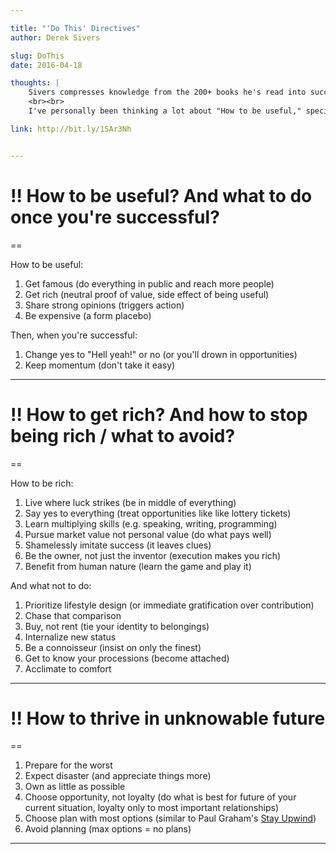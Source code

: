 ```yaml
---

title: "'Do This' Directives"
author: Derek Sivers

slug: DoThis
date: 2016-04-18

thoughts: |
    Sivers compresses knowledge from the 200+ books he's read into succinct and actionable advice, or directives.
    <br><br>
    I've personally been thinking a lot about "How to be useful," specifically the idea of sharing everything that you can in public. Siver's definitely exemplifies this in his blog, and it's an idea I also want to model in mine.

link: http://bit.ly/1SAr3Nh


---
```



# !! How to be useful? And what to do once you're successful? 

==

How to be useful: 

1. Get famous (do everything in public and reach more people)
2. Get rich (neutral proof of value, side effect of being useful)
3. Share strong opinions (triggers action)
4. Be expensive (a form placebo)

Then, when you're successful: 

1. Change yes to "Hell yeah!" or no (or you'll drown in opportunities)
2. Keep momentum (don't take it easy)


---

# !! How to get rich? And how to stop being rich / what to avoid? 

== 

How to be rich: 

1. Live where luck strikes (be in middle of everything)
2. Say yes to everything (treat opportunities like like lottery tickets)
3. Learn multiplying skills (e.g. speaking, writing, programming)
4. Pursue market value not personal value (do what pays well)
5. Shamelessly imitate success (it leaves clues)
6. Be the owner, not just the inventor (execution makes you rich)
7. Benefit from human nature (learn the game and play it)

And what not to do:

1. Prioritize lifestyle design (or immediate gratification over contribution)
2. Chase that comparison
3. Buy, not rent (tie your identity to belongings)
4. Internalize new status 
5. Be a connoisseur (insist on only the finest)
6. Get to know your processions (become attached)
7. Acclimate to comfort 


---

# !! How to thrive in unknowable future

==

1. Prepare for the worst 
2. Expect disaster (and appreciate things more)
3. Own as little as possible
4. Choose opportunity, not loyalty (do what is best for future of your current situation, loyalty only to most important relationships)
5. Choose plan with most options (similar to 
Paul Graham's [Stay Upwind](/StayUpwind))
6. Avoid planning (max options = no plans)

---


